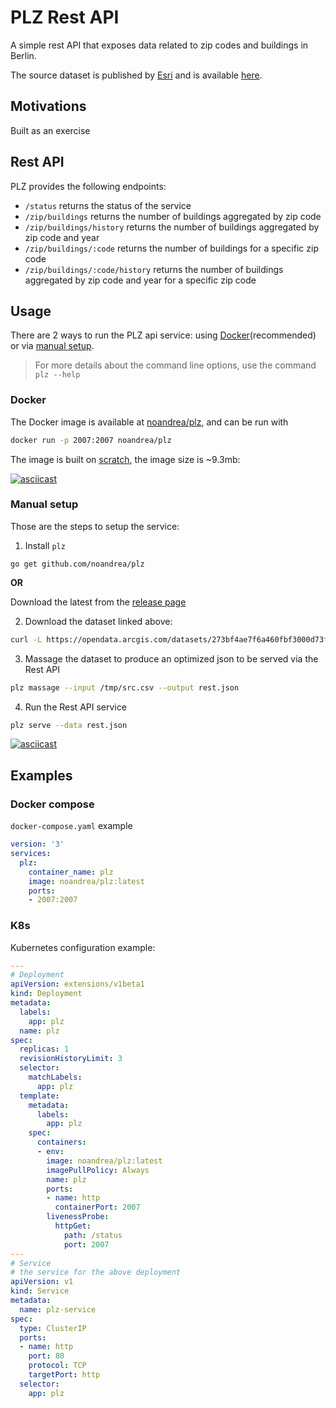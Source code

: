 # PLZ Rest API

A simple rest API that exposes data related to zip codes and buildings in Berlin.

The source dataset is published by [Esri](https://www.esri.de/de-de/home)
and is available [here](https://opendata-esri-de.opendata.arcgis.com/datasets/273bf4ae7f6a460fbf3000d73f7b2f76_0).

## Motivations

Built as an exercise

## Rest API

PLZ provides the following endpoints:

- `/status` returns the status of the service
- `/zip/buildings` returns the number of buildings aggregated by zip code
- `/zip/buildings/history` returns the number of buildings aggregated by zip code and year
- `/zip/buildings/:code` returns the number of buildings for a specific zip code
- `/zip/buildings/:code/history` returns the number of buildings aggregated by zip code and year for a specific zip code

## Usage

There are 2 ways to run the PLZ api service: using [Docker](#docker)(recommended) or via [manual setup](#manual-setup).

> For more details about the command line options, use the command `plz --help`

### Docker

The Docker image is available at [noandrea/plz](https://hub.docker.com/repository/docker/noandrea/plz), and can be run with

```sh
docker run -p 2007:2007 noandrea/plz
```

The image is built on [scratch](https://hub.docker.com/_/scratch), the image size is ~9.3mb:

[![asciicast](https://asciinema.org/a/350265.svg)](https://asciinema.org/a/350265?autoplay=1)

### Manual setup

Those are the steps to setup the service:

1. Install `plz`

```
go get github.com/noandrea/plz
```

**OR**

Download the latest from the [release page](https://github.com/noandrea/plz/releases)

2. Download the dataset linked above:

```sh
curl -L https://opendata.arcgis.com/datasets/273bf4ae7f6a460fbf3000d73f7b2f76_0.csv?outSR=%7B%22latestWkid%22%3A3857%2C%22wkid%22%3A102100%7D -o /tmp/src.csv
```

3. Massage the dataset to produce an optimized json to be served via the Rest API

```sh
plz massage --input /tmp/src.csv --output rest.json
```

4. Run the Rest API service

```sh
plz serve --data rest.json
```

[![asciicast](https://asciinema.org/a/350262.svg)](https://asciinema.org/a/350262?t=63&autoplay=1)

## Examples

### Docker compose

`docker-compose.yaml` example

```yaml
version: '3'
services:
  plz:
    container_name: plz
    image: noandrea/plz:latest
    ports:
    - 2007:2007

```


### K8s

Kubernetes configuration example:

```yaml
---
# Deployment
apiVersion: extensions/v1beta1
kind: Deployment
metadata:
  labels:
    app: plz
  name: plz
spec:
  replicas: 1
  revisionHistoryLimit: 3
  selector:
    matchLabels:
      app: plz
  template:
    metadata:
      labels:
        app: plz
    spec:
      containers:
      - env:
        image: noandrea/plz:latest
        imagePullPolicy: Always
        name: plz
        ports:
        - name: http
          containerPort: 2007
        livenessProbe:
          httpGet:
            path: /status
            port: 2007
---
# Service
# the service for the above deployment
apiVersion: v1
kind: Service
metadata:
  name: plz-service
spec:
  type: ClusterIP
  ports:
  - name: http
    port: 80
    protocol: TCP
    targetPort: http
  selector:
    app: plz

```
